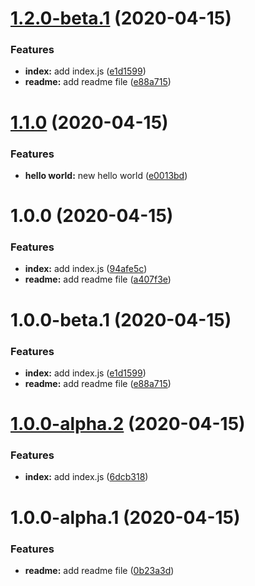 # [1.2.0-beta.1](https://github.com/rshaibakov/test-app-1/compare/v1.1.0...v1.2.0-beta.1) (2020-04-15)


### Features

* **index:** add index.js ([e1d1599](https://github.com/rshaibakov/test-app-1/commit/e1d1599b729cd4d1140e98332b88c287476bc0bd))
* **readme:** add readme file ([e88a715](https://github.com/rshaibakov/test-app-1/commit/e88a715cb232aa138a5def2a48ffbf55bfe89349))

# [1.1.0](https://github.com/rshaibakov/test-app-1/compare/v1.0.0...v1.1.0) (2020-04-15)


### Features

* **hello world:** new hello world ([e0013bd](https://github.com/rshaibakov/test-app-1/commit/e0013bd02d55c3042a0088d27dcc142886cf86d2))

# 1.0.0 (2020-04-15)


### Features

* **index:** add index.js ([94afe5c](https://github.com/rshaibakov/test-app-1/commit/94afe5cdcfd5a50d8a72d9f1b005569f8aaec193))
* **readme:** add readme file ([a407f3e](https://github.com/rshaibakov/test-app-1/commit/a407f3e8f084ebe645e1a1bebadf0ad29dda4354))

# 1.0.0-beta.1 (2020-04-15)


### Features

* **index:** add index.js ([e1d1599](https://github.com/rshaibakov/test-app-1/commit/e1d1599b729cd4d1140e98332b88c287476bc0bd))
* **readme:** add readme file ([e88a715](https://github.com/rshaibakov/test-app-1/commit/e88a715cb232aa138a5def2a48ffbf55bfe89349))

# [1.0.0-alpha.2](https://github.com/rshaibakov/test-app-1/compare/v1.0.0-alpha.1...v1.0.0-alpha.2) (2020-04-15)


### Features

* **index:** add index.js ([6dcb318](https://github.com/rshaibakov/test-app-1/commit/6dcb318e306e8656e0a719685e2b22bf27651b5f))

# 1.0.0-alpha.1 (2020-04-15)


### Features

* **readme:** add readme file ([0b23a3d](https://github.com/rshaibakov/test-app-1/commit/0b23a3d48c58ba7b4962e1f99584a94d16d6914b))

